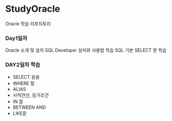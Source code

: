 # StudyOracle
Oracle 학습 리포지토리

### Day1일차
Oracle 소개 및 설치
SQL Developer 설치와 사용법 학습
SQL 기본 SELECT 문 학습

### DAY2일차 학습
- SELECT 응용
- WHERE 절
- ALIAS
- 사칙연산, 등가조건
- IN 절
- BETWEEN AND
- LIKE문
